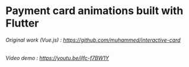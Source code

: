 # Payment card animations built with Flutter

###### Original work (Vue.js) : https://github.com/muhammed/interactive-card

###### Video demo : https://youtu.be/ilfc-f7BW1Y
